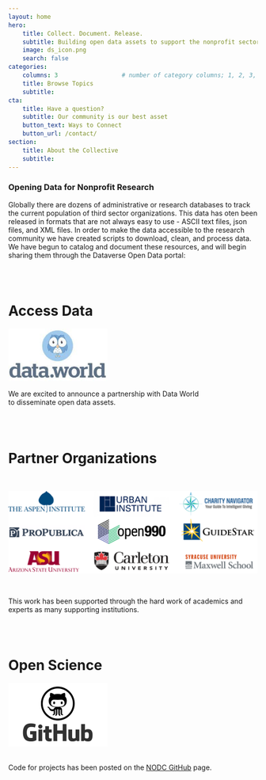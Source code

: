```yaml
---
layout: home
hero:
    title: Collect. Document. Release. 
    subtitle: Building open data assets to support the nonprofit sector.
    image: ds_icon.png
    search: false
categories:
    columns: 3                  # number of category columns; 1, 2, 3, 4
    title: Browse Topics
    subtitle:  
cta:
    title: Have a question?
    subtitle: Our community is our best asset
    button_text: Ways to Connect   
    button_url: /contact/ 
section:
    title: About the Collective
    subtitle: 
---
```



### Opening Data for Nonprofit Research

Globally there are dozens of administrative or research databases to track the current population of third sector organizations. This data has oten been released in formats that are not always easy to use - ASCII text files, json files, and XML files. In order to make the data accessible to the research community we have created scripts to download, clean, and process data. We have begun to catalog and document these resources, and will begin sharing them through the Dataverse Open Data portal:

<br>
<br>

# Access Data

<a href="https://data.world/activity/npdata">
<img src="/assets/posts/dataworld.jpg" width="200"><br> 
</a>

We are excited to announce a partnership with Data World 
<br> to disseminate open data assets.

<br>
<br>


# Partner Organizations

<br>

<img src="/assets/posts/logos.png" width="700"><br>

<br>

This work has been supported through the hard work of academics and experts as many supporting institutions.

<br>
<br>


# Open Science

<a href="https://github.com/Nonprofit-Open-Data-Collective">
<img src="/assets/posts/github2.png" width="200"><br> 
</a>
<br>

Code for projects has been posted on the [NODC GitHub](https://github.com/Nonprofit-Open-Data-Collective) page.
<br><br>

